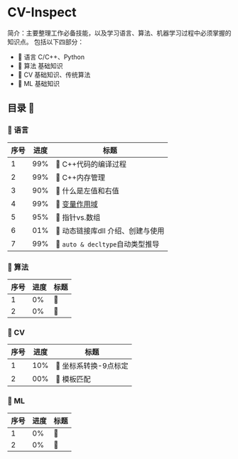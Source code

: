 # CV-Inspect
简介：主要整理工作必备技能，以及学习语言、算法、机器学习过程中必须掌握的知识点。
包括以下四部分：
* 🐋 语言 C/C++、Python
* 🐼 算法 基础知识
* 🐘 CV 基础知识、传统算法
* 🦉 ML 基础知识
## 目录 🦊
### 🐋 语言
| 序号 | 进度 | 标题 |
| ---- | ---- | ---- |
| 1 | 99% | 🍎 C++代码的编译过程|
| 2 | 99% | 🍎 C++内存管理|
| 3 | 90% | 🍎 什么是左值和右值|
| 4 | 99% | 🍎 [变量作用域](https://github.com/Markel123/CV_Inspect/blob/main/C%2B%2B%20Language/%E5%8F%98%E9%87%8F%E4%BD%9C%E7%94%A8%E5%9F%9F.md)|
| 5 | 95% | 🍎 指针vs.数组|
| 6 | 01% | 🍎 动态链接库dll 介绍、创建与使用|
| 7 | 99% | 🍎 `auto & decltype`自动类型推导|
### 🐼 算法
| 序号 | 进度 | 标题 |
| ---- | ---- | ---- |
| 1 | 0% | 🎍 |
| 2 | 0% | 🎍 |
### 🐘 CV
| 序号 | 进度 | 标题 |
| ---- | ---- | ---- |
| 1 | 10% | 🍉 坐标系转换-9点标定|
| 2 | 00% | 🍉 模板匹配|
### 🦉 ML
| 序号 | 进度 | 标题 |
| ---- | ---- | ---- |
| 1 | 0% | 🍇 |
| 2 | 0% | 🍇 |
